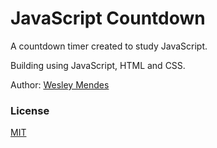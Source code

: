 # JavaScript Countdown

A countdown timer created to study JavaScript.

Building using JavaScript, HTML and CSS.

Author: [Wesley Mendes](https://github.com/WesGtoX)

### License ###

[MIT](LICENSE)